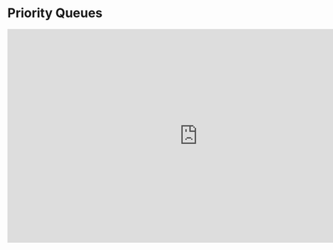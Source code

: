 Priority Queues
===============

<div class="youtube">
<div><iframe width="853" height="480" src="https://www.youtube-nocookie.com/embed/l-8hGOQNc8Q?rel=0&amp;showinfo=0" title="CSCI 315" frameborder="0" allow="accelerometer; autoplay; clipboard-write; encrypted-media; gyroscope; picture-in-picture; web-share" referrerpolicy="strict-origin-when-cross-origin" allowfullscreen="allowfullscreen"></iframe></div>
</div>
